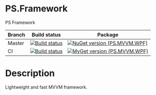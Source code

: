 # PS.Framework
PS Framework

| Branch | Build status | Package |
| ------ | ------------ | ------- |
|Master  | [![Build status](https://ci.appveyor.com/api/projects/status/5iq5pi535628kt6b?svg=true)](https://ci.appveyor.com/project/BlackGad/ps-framework) | [![NuGet version (PS.MVVM.WPF)](https://img.shields.io/nuget/v/PS.MVVM.WPF?style=flat-square)](https://www.nuget.org/packages/PS.MVVM.WPF/) |
| CI     | [![Build status](https://ci.appveyor.com/api/projects/status/bb9rscbakuoj3p18?svg=true)](https://ci.appveyor.com/project/BlackGad/ps-framework-mvg33) | [![MyGet version (PS.MVVM.WPF)](https://img.shields.io/myget/ps-projects/v/PS.MVVM.WPF.svg?style=flat-square&label=MyGet)](https://www.myget.org/feed/ps-projects/package/nuget/PS.MVVM.WPF) |

# Description

Lightweight and fast MVVM framework.
